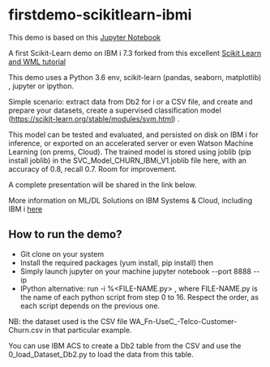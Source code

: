 # firstdemo-scikitlearn-ibmi

This demo is based on this [Jupyter Notebook](https://github.com/bmarolleau/firstdemo-scikitlearn-ibmi/blob/master/Churn-IBMi.ipynb)

A first Scikit-Learn demo on IBM i 7.3 forked from this excellent [Scikit Learn and WML tutorial](https://github.com/IBM/customer-churn-prediction/blob/master/notebooks/customer-churn-prediction.ipynb) 

This demo uses a Python 3.6 env, scikit-learn (pandas, seaborn, matplotlib) , jupyter or ipython. 

Simple scenario: extract data from Db2 for i or a CSV file, and create and prepare your datasets, create a supervised classification model (https://scikit-learn.org/stable/modules/svm.html) .

This model can be tested and evaluated, and persisted on disk on IBM i for inference, or exported on an accelerated server or even Watson Machine Learning (on prems, Cloud).
The trained model is stored using joblib (pip install joblib)  in the SVC_Model_CHURN_IBMi_V1.joblib file here, with an accuracy of 0.8, recall 0.7. Room for improvement.

A complete presentation will be shared in the link below.

More information on ML/DL Solutions on IBM Systems & Cloud, including IBM i [here](https://t.co/3QFohFlmIR)

## How to run the demo? 
-  Git clone on your system 
-  Install the required packages (yum install, pip install) then 
-  Simply launch jupyter on your machine  jupyter notebook --port 8888 --ip <your-ip>
-  IPython alternative:  run -i %<FILE-NAME.py>  , where FILE-NAME.py is the name of each python script from step 0 to 16. Respect the order, as each script depends on the previous one.

NB: the dataset used is the CSV file WA_Fn-UseC_-Telco-Customer-Churn.csv  in that particular example.

You can use IBM ACS to create a Db2 table from the CSV and use the 0_load_Dataset_Db2.py to load the data from this table.

